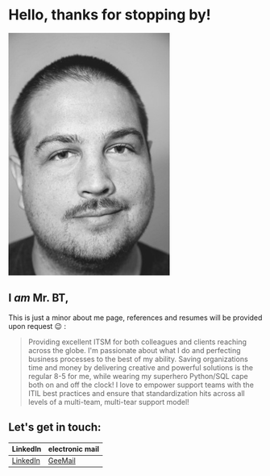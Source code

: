 # Hello, thanks for stopping by!

![ProfilePic](/images/me-sm.jpg)

## I _am_ Mr. BT,

This is just a minor about me page, references and resumes will be provided upon request :wink: :

> Providing excellent ITSM for both colleagues and clients reaching across the globe.
> I'm passionate about what I do and perfecting business processes to the best of my ability.
> Saving organizations time and money by delivering creative and powerful solutions is the regular 8-5 for me, while wearing my superhero Python/SQL cape both on and off the clock!
> I love to empower support teams with the ITIL best practices and ensure that standardization hits across all levels of a multi-team, multi-tear support model!

## Let's get in touch:

| LinkedIn                                                | electronic mail                  |
| ------------------------------------------------------- | -------------------------------- |
| [LinkedIn](https://www.linkedin.com/in/brandonktaylor/) | [GeeMail](iammrbt+job@gmail.com) |
